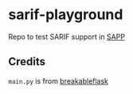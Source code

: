 # sarif-playground

Repo to test SARIF support in [SAPP](https://github.com/facebook/sapp/)

## Credits
`main.py` is from [breakableflask](https://github.com/stephenbradshaw/breakableflask/)
